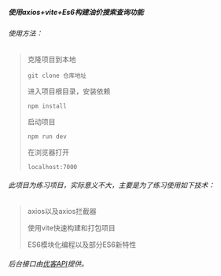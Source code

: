 ##### 使用axios+vite+Es6构建油价搜索查询功能

###### 使用方法：

> 克隆项目到本地
>
> ```
> git clone 仓库地址
> ```
>
> 进入项目根目录，安装依赖
>
> ```
> npm install
> ```
>
> 启动项目
>
> ```
> npm run dev
> ```
>
> 在浏览器打开
>
> ```
> localhost:7000
> ```

###### 此项目为练习项目，实际意义不大，主要是为了练习使用如下技术：

>axios以及axios拦截器
>
>使用vite快速构建和打包项目
>
>ES6模块化编程以及部分ES6新特性

###### 后台接口由[优客API](https://api.iyk0.com)提供。

